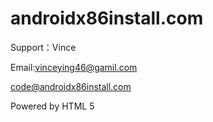 # androidx86install.com
Support：Vince

Email:vinceying46@gamil.com

code@androidx86install.com

Powered by HTML 5

